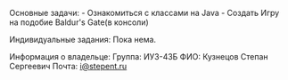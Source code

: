 Основные задачи:
    - Ознакомиться с классами на Java
    - Создать Игру на подобие Baldur's Gate(в консоли)

Индивидуальные задания:
    Пока нема.

Информация о владельце:
    Группа: ИУ3-43Б
    ФИО: Кузнецов Степан Сергеевич
    Почта: i@stepent.ru